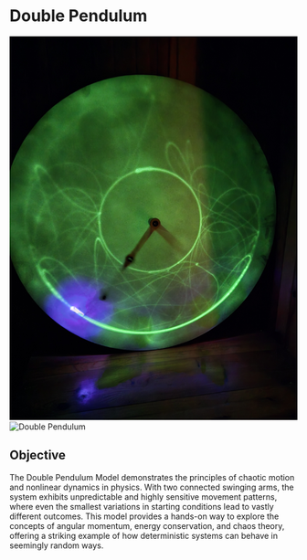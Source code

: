 # Double Pendulum

![Double Pendulum](double-pendulum-glowing.jpg)
![Double Pendulum](double-pendulum-plain.jpg)
## Objective
The Double Pendulum Model demonstrates the principles of chaotic motion and nonlinear dynamics in physics. With two connected swinging arms, the system exhibits unpredictable and highly sensitive movement patterns, where even the smallest variations in starting conditions lead to vastly different outcomes. This model provides a hands-on way to explore the concepts of angular momentum, energy conservation, and chaos theory, offering a striking example of how deterministic systems can behave in seemingly random ways.


